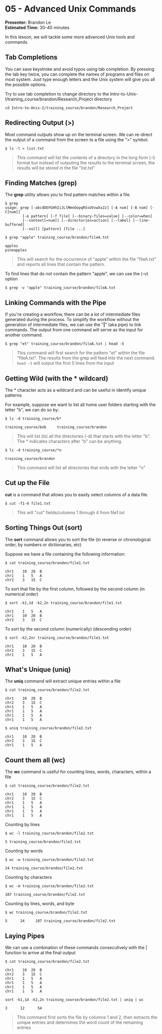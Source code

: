 # 05 - Advanced Unix Commands

**Presenter:** Brandon Le  
**Estimated Time:** 30-40 minutes

In this lesson, we will tackle some more advanced Unix tools and commands.

## Tab Completions

You can save keystroke and avoid typos using tab completion. By pressing the tab key twice, you can complete the names of programs and files on most system. Just type enough letters and the Unix system will give you all the possible options.

Try to use tab completion to change directory to the Intro-to-Unix-I/training_course/brandon/Research_Project directory

```{}
cd Intro-to-Unix-I/training_course/brandon/Research_Project
```

## Redirecting Output (>)

Most command outputs show up on the terminal screen. We can re-direct the output of a command from the screen to a file using the ">" symbol.


```{}
$ ls -l > list.txt
```
> This command will list the contents of a directory in the long form (-l) format but instead of outputing the results to the terminal screen, the results will be stored in the file "list.txt"

## Finding Matches (grep)

The **grep** utility allows you to find pattern matches within a file.


```{}
$ grep
usage: grep [-abcdDEFGHhIiJLlMmnOopqRSsUVvwXxZz] [-A num] [-B num] [-C[num]]
        [-e pattern] [-f file] [--binary-files=value] [--color=when]
        [--context[=num]] [--directories=action] [--label] [--line-buffered]
        [--null] [pattern] [file ...]
```

```{}
$ grep "apple" training_course/brandon/fileA.txt

apples
pineapples
```
> This will search for the occurrence of "apple" within the file "fileA.txt" and reports all lines that contain the pattern.

To find lines that do not contain the pattern "apple", we can use the (-v) option
```{}
$ grep -v "apple" training_course/brandon/fileA.txt
```




## Linking Commands with the Pipe

If you're creating a workflow, there can be a lot of intermediate files generated during the process. To simplify the workflow without the generation of intermediate files, we can use the "**|**" (aka pipe) to link commands. The output from one command will serve as the input for another command.

```{}
$ grep "et" training_course/brandon/fileA.txt | head -5
```
> This command will first search for the pattern "et" within the file "fileA.txt". The results from the grep will feed into the next command. `head -5` will output the first 5 lines from the input

## Getting Wild (with the * wildcard)

The * character acts as a wildcard and can be useful in identify unique patterns

For example, suppose we want to list all home user folders starting with the letter "b", we can do so by:


```{}
$ ls -d training_course/b*

training_course/bob     training_course/brandon
```
> This will list (ls) all the directories (-d) that starts with the letter "b". The * indicates characters after "b" can be anything.


```{}
$ ls -d training_course/*n

training_course/brandon
```
> This command will list all directories that ends with the letter "n"

## Cut up the File

**cut** is a command that allows you to easily select columns of a data file. 

```{}
$ cut -f1-4 file1.txt
```
> This will "cut" fields/columns 1 through 4 from file1.txt

## Sorting Things Out (sort)

The **sort** command allows you to sort the file (in reverse or chronological order, by numbers or dictionaries, etc)

Suppose we have a file containing the following information:

```{}
$ cat training_course/brandon/file1.txt

chr1    10  20  B
chr1    1   5   A
chr2    3   15  C
```

To sort that file by the first column, followed by the second column (in numerical order)
```{}
$ sort -k1,1d -k2,2n training_course/brandon/file1.txt

chr1    1   5   A
chr1    10  20  B
chr2    3   15  C
```

To sort by the second column (numerically) (descending order)
```{}
$ sort -k2,2nr training_course/brandon/file1.txt

chr1    10  20  B
chr2    3   15  C
chr1    1   5   A
```

## What's Unique (uniq)

The **uniq** command will extract unique entries within a file

```{}
$ cat training_course/brandon/file2.txt

chr1    10  20  B
chr2    3   15  C
chr1    1   5   A
chr1    1   5   A
chr1    1   5   A
chr1    1   5   A
```

```{}
$ uniq training_course/brandon/file2.txt

chr1    10  20  B
chr2    3   15  C
chr1    1   5   A
```

## Count them all (wc)

The **wc** command is useful for counting lines, words, characters, within a file

```{}
$ cat training_course/brandon/file2.txt

chr1    10  20  B
chr2    3   15  C
chr1    1   5   A
chr1    1   5   A
chr1    1   5   A
chr1    1   5   A
```

Counting by lines
```{}
$ wc -l training_course/brandon/file2.txt

5 training_course/brandon/file2.txt
```

Counting by words
```{}
$ wc -w training_course/brandon/file2.txt

24 training_course/brandon/file2.txt
```

Counting by characters
```{}
$ wc -m training_course/brandon/file2.txt

107 training_course/brandon/file2.txt
```

Counting by lines, words, and byte
```{}
$ wc training_course/brandon/file2.txt

5      24     107 training_course/brandon/file2.txt
```

## Laying Pipes

We can use a combination of these commands consecutively with the | function to arrive at the final output

```{}
$ cat training_course/brandon/file2.txt

chr1    10  20  B
chr2    3   15  C
chr1    1   5   A
chr1    1   5   A
chr1    1   5   A
chr1    1   5   A
```

```{}
sort -k1,1d -k2,2n training_course/brandon/file2.txt | uniq | wc

3      12      54
```
> This command first sorts the file by columns 1 and 2, then extracts the unique entries and determines the word count of the remaining entries


